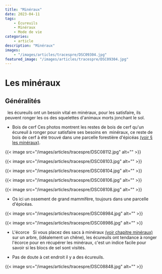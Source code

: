 ```yaml
---
title: "Minéraux"
date: 2023-04-11
tags: 
    - Écureuils
    - Minéraux
    - Mode de vie
categories:
    - article
description: "Minéraux"
images:
    - "/images/articles/tracespre/DSC09304.jpg"
featured_image: "/images/articles/tracespre/DSC09304.jpg"
---
```

# Les minéraux

## Généralités 
   
 les écureuils ont un besoin vital en minéraux, pour les satisfaire, ils peuvent ronger les os des squelettes d'animaux morts jonchant le sol.  

- Bois de cerf 
 Ces photos montrent les restes de bois de cerf qu'un écureuil à ronger pour satisfaire ses besoins en  minéraux, ce reste de bois de cerf à été trouvé dans une parcelle forestière d'épicéas [(voir § les minéraux)](mineraux.htm). 
 
 {{< image src="/images/articles/tracespre/DSC08112.jpg" alt="" >}} 
 
 {{< image src="/images/articles/tracespre/DSC08103.jpg" alt="" >}} 
 
 {{< image src="/images/articles/tracespre/DSC08104.jpg" alt="" >}} 
 
 {{< image src="/images/articles/tracespre/DSC08106.jpg" alt="" >}} 
 
 {{< image src="/images/articles/tracespre/DSC08108.jpg" alt="" >}} 
 

- Os 
 ici un ossement de grand mammifère, toujours dans une parcelle d'épicéas. 
 
 {{< image src="/images/articles/tracespre/DSC08984.jpg" alt="" >}} 
 
 {{< image src="/images/articles/tracespre/DSC08986.jpg" alt="" >}} 
 

- L'écorce 
   
 Si vous placez des sacs à minéraux [(voir chapitre minéraux)](mineraux.htm) sur un arbre, (idéalement un chêne), les écureuils ont tendance à ronger l'écorce pour en récupérer les minéraux, c'est un indice facile pour savoir si les blocs de sel sont visités. 
 
 - Pas de doute à cet endroit il y a des écureuils. 
 
 {{< image src="/images/articles/tracespre/DSC08848.jpg" alt="" >}} 
 
